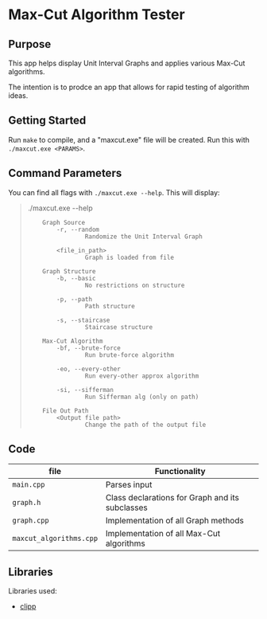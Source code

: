 # Max-Cut Algorithm Tester

## Purpose

This app helps display Unit Interval Graphs and applies various Max-Cut algorithms.

The intention is to prodce an app that allows for rapid testing of algorithm ideas.

## Getting Started

Run `make` to compile, and a "maxcut.exe" file will be created. Run this with `./maxcut.exe <PARAMS>`.

## Command Parameters

You can find all flags with `./maxcut.exe --help`. This will display:

> ./maxcut.exe --help
>
>         Graph Source
>             -r, --random
>                     Randomize the Unit Interval Graph
> 
>             <file_in_path>
>                     Graph is loaded from file
> 
>         Graph Structure
>             -b, --basic
>                     No restrictions on structure
> 
>             -p, --path
>                     Path structure
> 
>             -s, --staircase
>                     Staircase structure
> 
>         Max-Cut Algorithm
>             -bf, --brute-force
>                     Run brute-force algorithm
> 
>             -eo, --every-other
>                     Run every-other approx algorithm
> 
>             -si, --sifferman
>                     Run Sifferman alg (only on path)
> 
>         File Out Path
>             <Output file path>
>                     Change the path of the output file


## Code

| file                    | Functionality                                   |
|-------------------------|-------------------------------------------------|
| `main.cpp`              | Parses input                                    |
| `graph.h`               | Class declarations for Graph and its subclasses |
| `graph.cpp`             | Implementation of all Graph methods             |
| `maxcut_algorithms.cpp` | Implementation of all Max-Cut algorithms        |


## Libraries

Libraries used:

 * [clipp](https://github.com/muellan/clipp)


